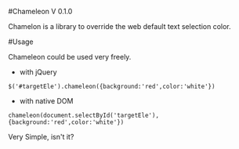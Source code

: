 #Chameleon V 0.1.0  

Chamelon is a library to override the web default text selection color.  

#Usage  

Chameleon could be used very freely.  

- with jQuery   

`$('#targetEle').chameleon({background:'red',color:'white'})`  

- with native DOM  

`chameleon(document.selectById('targetEle'),{background:'red',color:'white'})`   

Very Simple, isn't it?